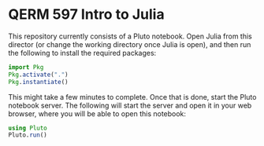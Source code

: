 # QERM 597 Intro to Julia

This repository currently consists of a Pluto notebook. Open Julia from this
director (or change the working directory once Julia is open), and then run the
following to install the required packages:

```julia
import Pkg
Pkg.activate(".")
Pkg.instantiate()
```

This might take a few minutes to complete. Once that is done, start the Pluto
notebook server. The following will start the server and open it in your web
browser, where you will be able to open this notebook:

```julia
using Pluto
Pluto.run()
```
